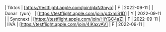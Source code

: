 | Tiktok | [https://testflight.apple.com/join/plxN3myo] | F | 2022-09-11 |
| Donar（yun） | [https://testflight.apple.com/join/p4xmiS1D] | Y | 2022-09-11 |
| Syncnext | [https://testflight.apple.com/join/HjYGC4aZ] | F | 2022-09-11 |
| IIVA | [https://testflight.apple.com/join/4IKaxvAV] | F | 2022-09-11 |

